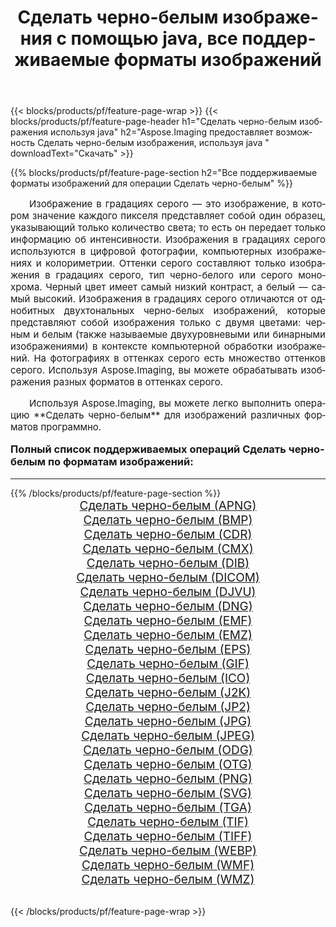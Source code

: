﻿---
title: Сделать черно-белым изображения с помощью java, все поддерживаемые форматы изображений 
weight: 3920
url: /ru/java/grayscale/ 
lang: ru
langdirlevel: 2
locales: zh-hans,ja,it,ru,de,es,fr,nl,id,lt,pl,pt,vi,tr,ko,zh-hant,ar,hi,th,sv,cs,uk,he
description: Используя Aspose.Imaging, вы можете легко Сделать черно-белым изображения используя java
---

{{< blocks/products/pf/feature-page-wrap >}}
{{< blocks/products/pf/feature-page-header h1="Сделать черно-белым изображения используя java" h2="Aspose.Imaging предоставляет возможность Сделать черно-белым изображения, используя java " downloadText="Скачать" >}}


{{% blocks/products/pf/feature-page-section  h2="Все поддерживаемые форматы изображений для операции Сделать черно-белым" %}}
<p align="justify" style="text-indent:2em;font-size:15px;">
Изображение в градациях серого — это изображение, в котором значение каждого пикселя представляет собой один образец, указывающий только количество света; то есть он передает только информацию об интенсивности. Изображения в градациях серого используются в цифровой фотографии, компьютерных изображениях и колориметрии. Оттенки серого составляют только изображения в градациях серого, тип черно-белого или серого монохрома. Черный цвет имеет самый низкий контраст, а белый — самый высокий. Изображения в градациях серого отличаются от однобитных двухтональных черно-белых изображений, которые представляют собой изображения только с двумя цветами: черным и белым (также называемые двухуровневыми или бинарными изображениями) в контексте компьютерной обработки изображений. На фотографиях в оттенках серого есть множество оттенков серого. Используя Aspose.Imaging, вы можете обрабатывать изображения разных форматов в оттенках серого.
</p>
<p align="justify" style="text-indent:2em;font-size:15px;">
Используя Aspose.Imaging, вы можете легко выполнить операцию **Сделать черно-белым** для изображений различных форматов программно.
</p>
<h3 style="margin-top:16px;">
Полный список поддерживаемых операций Сделать черно-белым по форматам изображений:
</h3>
<hr/>
{{% /blocks/products/pf/feature-page-section %}}
<div class="container-fluid productfamilypage bg-gray">
    <div class="convertypes bg-gray agp-content section">
        <div class="container">
		<div class="row other-converters" style="gap: 10px;font-size: 19px;text-align:center;">
		    <div class='col-md-3 other-converter remove-lp remove-rp'><a href="/imaging/ru/java/grayscale/apng/" style="padding:15px;">Сделать черно-белым (APNG)</a></div><div class='col-md-3 other-converter remove-lp remove-rp'><a href="/imaging/ru/java/grayscale/bmp/" style="padding:15px;">Сделать черно-белым (BMP)</a></div><div class='col-md-3 other-converter remove-lp remove-rp'><a href="/imaging/ru/java/grayscale/cdr/" style="padding:15px;">Сделать черно-белым (CDR)</a></div><div class='col-md-3 other-converter remove-lp remove-rp'><a href="/imaging/ru/java/grayscale/cmx/" style="padding:15px;">Сделать черно-белым (CMX)</a></div><div class='col-md-3 other-converter remove-lp remove-rp'><a href="/imaging/ru/java/grayscale/dib/" style="padding:15px;">Сделать черно-белым (DIB)</a></div><div class='col-md-3 other-converter remove-lp remove-rp'><a href="/imaging/ru/java/grayscale/dicom/" style="padding:15px;">Сделать черно-белым (DICOM)</a></div><div class='col-md-3 other-converter remove-lp remove-rp'><a href="/imaging/ru/java/grayscale/djvu/" style="padding:15px;">Сделать черно-белым (DJVU)</a></div><div class='col-md-3 other-converter remove-lp remove-rp'><a href="/imaging/ru/java/grayscale/dng/" style="padding:15px;">Сделать черно-белым (DNG)</a></div><div class='col-md-3 other-converter remove-lp remove-rp'><a href="/imaging/ru/java/grayscale/emf/" style="padding:15px;">Сделать черно-белым (EMF)</a></div><div class='col-md-3 other-converter remove-lp remove-rp'><a href="/imaging/ru/java/grayscale/emz/" style="padding:15px;">Сделать черно-белым (EMZ)</a></div><div class='col-md-3 other-converter remove-lp remove-rp'><a href="/imaging/ru/java/grayscale/eps/" style="padding:15px;">Сделать черно-белым (EPS)</a></div><div class='col-md-3 other-converter remove-lp remove-rp'><a href="/imaging/ru/java/grayscale/gif/" style="padding:15px;">Сделать черно-белым (GIF)</a></div><div class='col-md-3 other-converter remove-lp remove-rp'><a href="/imaging/ru/java/grayscale/ico/" style="padding:15px;">Сделать черно-белым (ICO)</a></div><div class='col-md-3 other-converter remove-lp remove-rp'><a href="/imaging/ru/java/grayscale/j2k/" style="padding:15px;">Сделать черно-белым (J2K)</a></div><div class='col-md-3 other-converter remove-lp remove-rp'><a href="/imaging/ru/java/grayscale/jp2/" style="padding:15px;">Сделать черно-белым (JP2)</a></div><div class='col-md-3 other-converter remove-lp remove-rp'><a href="/imaging/ru/java/grayscale/jpg/" style="padding:15px;">Сделать черно-белым (JPG)</a></div><div class='col-md-3 other-converter remove-lp remove-rp'><a href="/imaging/ru/java/grayscale/jpeg/" style="padding:15px;">Сделать черно-белым (JPEG)</a></div><div class='col-md-3 other-converter remove-lp remove-rp'><a href="/imaging/ru/java/grayscale/odg/" style="padding:15px;">Сделать черно-белым (ODG)</a></div><div class='col-md-3 other-converter remove-lp remove-rp'><a href="/imaging/ru/java/grayscale/otg/" style="padding:15px;">Сделать черно-белым (OTG)</a></div><div class='col-md-3 other-converter remove-lp remove-rp'><a href="/imaging/ru/java/grayscale/png/" style="padding:15px;">Сделать черно-белым (PNG)</a></div><div class='col-md-3 other-converter remove-lp remove-rp'><a href="/imaging/ru/java/grayscale/svg/" style="padding:15px;">Сделать черно-белым (SVG)</a></div><div class='col-md-3 other-converter remove-lp remove-rp'><a href="/imaging/ru/java/grayscale/tga/" style="padding:15px;">Сделать черно-белым (TGA)</a></div><div class='col-md-3 other-converter remove-lp remove-rp'><a href="/imaging/ru/java/grayscale/tif/" style="padding:15px;">Сделать черно-белым (TIF)</a></div><div class='col-md-3 other-converter remove-lp remove-rp'><a href="/imaging/ru/java/grayscale/tiff/" style="padding:15px;">Сделать черно-белым (TIFF)</a></div><div class='col-md-3 other-converter remove-lp remove-rp'><a href="/imaging/ru/java/grayscale/webp/" style="padding:15px;">Сделать черно-белым (WEBP)</a></div><div class='col-md-3 other-converter remove-lp remove-rp'><a href="/imaging/ru/java/grayscale/wmf/" style="padding:15px;">Сделать черно-белым (WMF)</a></div><div class='col-md-3 other-converter remove-lp remove-rp'><a href="/imaging/ru/java/grayscale/wmz/" style="padding:15px;">Сделать черно-белым (WMZ)</a></div>
                </div>
        </div>
    </div>
</div>
<br/>

{{< /blocks/products/pf/feature-page-wrap >}}
